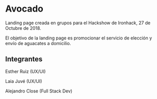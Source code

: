 # Avocado

Landing page creada en grupos para el Hackshow de Ironhack, 27 de Octubre de 2018. 

El objetivo de la landing page es promocionar el servicio de elección y envío de aguacates a domicilio. 

## Integrantes

Esther Ruiz (UX/UI)

Laia Juvé (UX/UI)

Alejandro Close (Full Stack Dev)